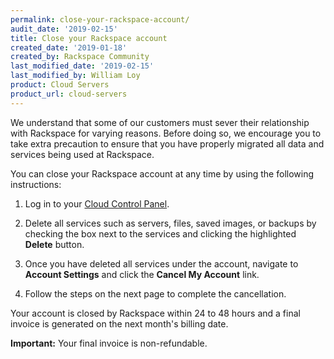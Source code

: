 ```yaml
---
permalink: close-your-rackspace-account/
audit_date: '2019-02-15'
title: Close your Rackspace account
created_date: '2019-01-18'
created_by: Rackspace Community
last_modified_date: '2019-02-15'
last_modified_by: William Loy
product: Cloud Servers
product_url: cloud-servers
---
```


We understand that some of our customers must sever their relationship with Rackspace for varying reasons. Before doing so, we encourage you to take extra precaution to ensure that you have properly migrated all data and services being used at Rackspace.

You can close your Rackspace account at any time by using the following instructions:

1. Log in to your [Cloud Control Panel](https://login.rackspace.com).

2. Delete all services such as servers, files, saved images, or backups by checking the box next to the services and clicking the highlighted **Delete** button.

3. Once you have deleted all services under the account, navigate to **Account Settings** and click the **Cancel My Account** link.

4. Follow the steps on the next page to complete the cancellation.

Your account is closed by Rackspace within 24 to 48 hours and a final invoice is generated on the next month's billing date.

**Important:** Your final invoice is non-refundable.
